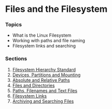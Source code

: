 # Files and the Filesystem

### Topics

- What is the Linux Filesystem
- Working with paths and file naming
- Filesystem links and searching

### Sections

1. [Filesystem Hierarchy Standard](fs-hierarchy.md)
1. [Devices, Partitions and Mounting](devices.md)
1. [Absolute and Relative Paths](paths.md)
1. [Files and Directories](files-dirs.md)
1. [Paths, Filenames and Text Files](path-filenames.md)
1. [Filesystem Links](fs-links.md)
1. [Archiving and Searching Files](archive-files.md)
